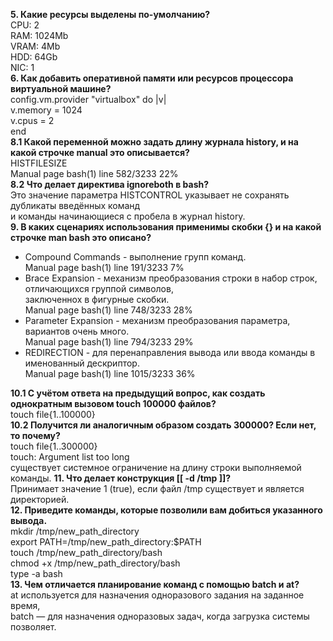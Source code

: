 **5. Какие ресурсы выделены по-умолчанию?**  
CPU: 2  
RAM: 1024Mb  
VRAM: 4Mb  
HDD: 64Gb  
NIC: 1  
**6. Как добавить оперативной памяти или ресурсов процессора виртуальной машине?**  
config.vm.provider "virtualbox" do |v|  
    v.memory = 1024  
    v.cpus = 2  
end  
**8.1 Какой переменной можно задать длину журнала history, и на какой строчке manual это описывается?**  
HISTFILESIZE  
Manual page bash(1) line 582/3233 22%  
**8.2 Что делает директива ignoreboth в bash?**  
Это значение параметра HISTCONTROL указывает не сохранять дубликаты введённых команд  
и команды начинающиеся с пробела в журнал history.  
**9. В каких сценариях использования применимы скобки {} и на какой строчке man bash это описано?**  
- Compound Commands - выполнение групп команд.  
Manual page bash(1) line 191/3233 7%  
- Brace Expansion - механизм преобразования строки в набор строк, отличающихся группой символов,  
заключеннох в фигурные скобки.  
Manual page bash(1) line 748/3233 28%  
- Parameter Expansion - механизм преобразования параметра, вариантов очень много.  
Manual page bash(1) line 794/3233 29%  
- REDIRECTION - для перенаправления вывода или ввода команды в именованный дескриптор.  
Manual page bash(1) line 1015/3233 36%  

**10.1 С учётом ответа на предыдущий вопрос, как создать однократным вызовом touch 100000 файлов?**  
touch file{1..100000}  
**10.2 Получится ли аналогичным образом создать 300000? Если нет, то почему?**  
touch file{1..300000}  
touch: Argument list too long  
существует системное ограничение на длину строки выполняемой команды. 
**11. Что делает конструкция [[ -d /tmp ]]?**  
Принимает значение 1 (true), если файл /tmp существует и является директорией.  
**12. Приведите команды, которые позволили вам добиться указанного вывода.**  
mkdir /tmp/new_path_directory  
export PATH=/tmp/new_path_directory:$PATH  
touch /tmp/new_path_directory/bash  
chmod +x /tmp/new_path_directory/bash  
type -a bash  
**13. Чем отличается планирование команд с помощью batch и at?**  
at используется для назначения одноразового задания на заданное время,  
batch — для назначения одноразовых задач, когда загрузка системы позволяет.  